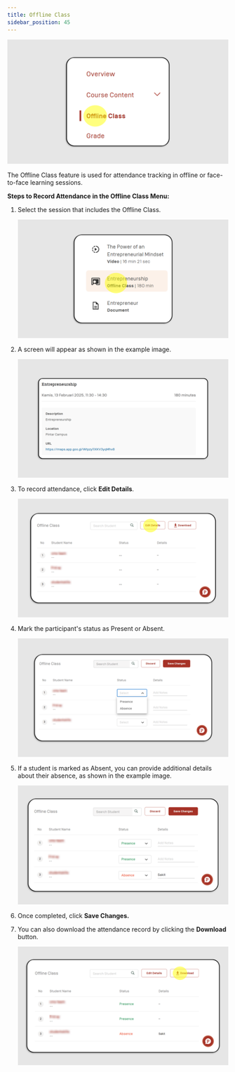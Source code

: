 ```yaml
---
title: Offline Class
sidebar_position: 45
---
```

![](/img/offline-skills_eng-1.png)

The Offline Class feature is used for attendance tracking in offline or face-to-face learning sessions.

**Steps to Record Attendance in the Offline Class Menu:**

1. Select the session that includes the Offline Class.

   ![](/img/offline-skills_eng-2.png)
2. A screen will appear as shown in the example image.

   ![](/img/offline-skills_ins-eng-3.png)
3. To record attendance, click **Edit Details**.

   ![](/img/offline-skills_ins-eng-4.png)
4. Mark the participant's status as Present or Absent.

   ![](/img/offline-skills_instruktur-5.png)
5. If a student is marked as Absent, you can provide additional details about their absence, as shown in the example image.

   ![](/img/offline-skills_instruktur-6.png)
6. Once completed, click **Save Changes.**
7. You can also download the attendance record by clicking the **Download** button.

   ![](/img/offline-skills_instruktur-7.png)
